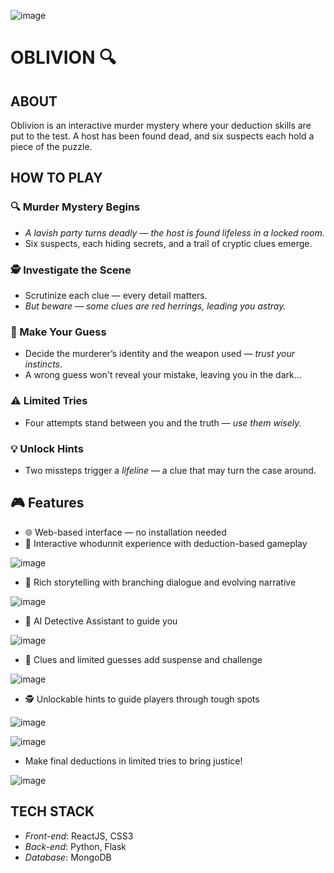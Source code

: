 ![image](https://github.com/user-attachments/assets/594b0ac8-6604-4f3c-83c9-d27466244f38)

# OBLIVION 🔍

## ABOUT
Oblivion is an interactive murder mystery where your deduction skills are put to the test. A host has been found dead, and six suspects each hold a piece of the puzzle.

## HOW TO PLAY
### 🔍 Murder Mystery Begins

- *A lavish party turns deadly — the host is found lifeless in a locked room.*
- Six suspects, each hiding secrets, and a trail of cryptic clues emerge.

### 🕵️ Investigate the Scene
- Scrutinize each clue — every detail matters.
- *But beware — some clues are red herrings, leading you astray.*

### 🎯 Make Your Guess
- Decide the murderer’s identity and the weapon used — *trust your instincts*.
- A wrong guess won't reveal your mistake, leaving you in the dark...

### ⚠️ Limited Tries
- Four attempts stand between you and the truth — *use them wisely.*

### 💡 Unlock Hints
- Two missteps trigger a *lifeline* — a clue that may turn the case around.


## 🎮 Features

- 🌐 Web-based interface — no installation needed
- 🧠 Interactive whodunnit experience with deduction-based gameplay
  
![image](https://github.com/user-attachments/assets/36c10317-fac0-4138-b88c-215645368553)

- 📖 Rich storytelling with branching dialogue and evolving narrative
  
![image](https://github.com/user-attachments/assets/e6920ae4-45b0-4847-9118-cb809efb9c28)

- 🤖 AI Detective Assistant to guide you
  
![image](https://github.com/user-attachments/assets/8bddb45a-9e35-480d-b196-c844341753ee)

- 🧩 Clues and limited guesses add suspense and challenge
  
![image](https://github.com/user-attachments/assets/4a60372a-88d0-4b6e-a948-ac06cc4966a2)

-  🕵️ Unlockable hints to guide players through tough spots

![image](https://github.com/user-attachments/assets/376f4a58-51e4-427c-a01e-a03b3b08b8f5)

![image](https://github.com/user-attachments/assets/ed3dde5e-740e-4fca-9cd4-e7974b1d0f98)

- Make final deductions in limited tries to bring justice!

![image](https://github.com/user-attachments/assets/4a1846e9-fef4-4bf5-bb09-ac80212578ab)




## TECH STACK
- *Front-end*: ReactJS, CSS3
- *Back-end*: Python, Flask
- *Database*: MongoDB
